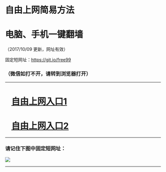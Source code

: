 ﻿# 自由上网简易方法

# 电脑、手机一键翻墙

（2017/10/09 更新，网址有效）

固定短网址：https://git.io/free99

### （微信如打不开，请转到浏览器打开）


***





# &nbsp;&nbsp; <a href="http://ft766315248.fwq-tz-1001.info/fwqtz01.html?t=10090012826 " target="_blank">自由上网入口1</a>
# &nbsp;&nbsp; <a href="http://ft2346831352.fwq-tz-1002.info/fwqtz02.html?t=10090015226 " target="_blank">自由上网入口2</a>
***

### 请记住下图中固定短网址：

<img src="https://s3-us-west-2.amazonaws.com/fwq-1001/yjfq-20170905okok.png" /> 


***

